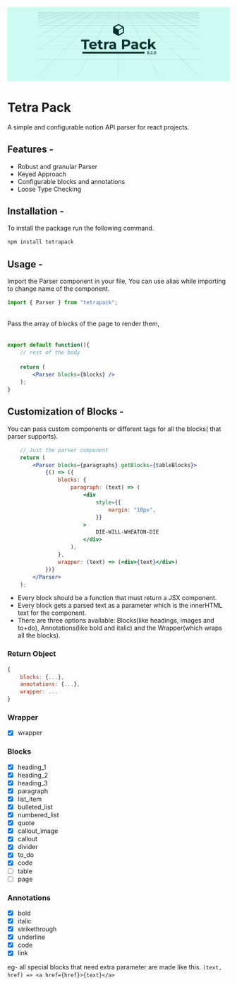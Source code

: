 ![Banner Image](/images/banner.png)

# Tetra Pack
A simple and configurable notion API parser for react projects.

## Features -
- Robust and granular Parser
- Keyed Approach
- Configurable blocks and annotations
- Loose Type Checking

## Installation -
To install the package run the following command.
```bash
npm install tetrapack
```

## Usage -
Import the Parser component in your file,
You can use alias while importing to change name of the component.
```js
import { Parser } from "tetrapack";
```
<br />
Pass the array of blocks of the page to render them,

```jsx

export default function(){
	// rest of the body

	return (
		<Parser blocks={blocks} />
	);
}
```

## Customization of Blocks -
You can pass custom components or different tags for all the blocks( that parser supports).
```jsx
	// Just the parser component
	return (
		<Parser blocks={paragraphs} getBlocks={tableBlocks}>
            {() => ({
                blocks: {
                    paragraph: (text) => (
                        <div
                            style={{
                                margin: "10px",
                            }}
                        >
                            DIE-WILL-WHEATON-DIE
                        </div>
                    ),
                },
                wrapper: (text) => (<div>{text}</div>)
            })}
        </Parser>
	);
```
+ Every block should be a function that must return a JSX component.
+ Every block gets a parsed text as a parameter which is the innerHTML text for the component.
+ There are three options available: Blocks(like headings, images and to+do), Annotations(like bold and italic) and the Wrapper(which wraps all the blocks).

### Return Object
```js
{
	blocks: {...},
	annotations: {...},
	wrapper: ...
}
```

### Wrapper
+ [x] wrapper

### Blocks
+ [x] heading_1
+ [x] heading_2
+ [x] heading_3
+ [x] paragraph
+ [x] list_item
+ [x] bulleted_list
+ [x] numbered_list
+ [x] quote
+ [x] callout_image
+ [x] callout
+ [x] divider
+ [x] to_do
+ [x] code
+ [ ] table
+ [ ] page

### Annotations
+ [x] bold
+ [x] italic
+ [x] strikethrough
+ [x] underline
+ [x] code
+ [x] link 

eg- all special blocks that need extra parameter are made like this.
`(text, href) => <a href={href}>{text}</a>`